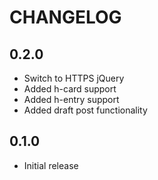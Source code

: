 CHANGELOG
=========

0.2.0
-----
* Switch to HTTPS jQuery
* Added h-card support
* Added h-entry support
* Added draft post functionality

0.1.0
-----
* Initial release

